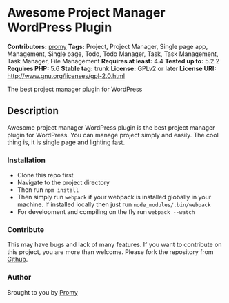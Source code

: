 # Awesome Project Manager WordPress Plugin #
**Contributors:** [promy](https://profiles.wordpress.org/promy89)
**Tags:** Project, Project Manager, Single page app, Management, Single page, Todo, Todo Manager, Task, Task Management, Task Manager, File Management
**Requires at least:** 4.4
**Tested up to:** 5.2.2
**Requires PHP:** 5.6
**Stable tag:** trunk
**License:** GPLv2 or later
**License URI:** http://www.gnu.org/licenses/gpl-2.0.html

The best project manager plugin for WordPress

## Description ##

Awesome project manager WordPress plugin is the best project manager plugin for WordPress. You can manage project simply and easily. The cool thing is, it is single page and lighting fast.

### Installation ###
 - Clone this repo first
 - Navigate to the project directory
 - Then run `npm install`
 - Then simply run `webpack` if your webpack is installed globally in your machine. If installed locally then just run `node_modules/.bin/webpack`
 - For development and compiling on the fly run `webpack --watch`

### Contribute ###
This may have bugs and lack of many features. If you want to contribute on this project, you are more than welcome. Please fork the repository from [Github](https://github.com/promyaaa/awesome-project-manager).

### Author ###
Brought to you by [Promy](https://github.com/promyaaa)
